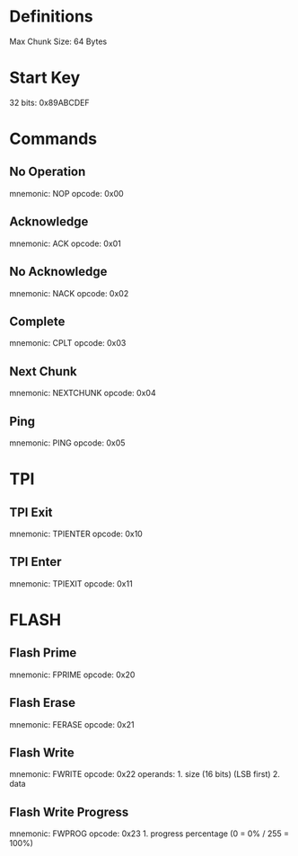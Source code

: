 # Definitions
Max Chunk Size: 64 Bytes

# Start Key
32 bits: 0x89ABCDEF

# Commands
## No Operation
mnemonic: NOP
opcode: 0x00

## Acknowledge
mnemonic: ACK
opcode: 0x01

## No Acknowledge
mnemonic: NACK
opcode: 0x02

## Complete
mnemonic: CPLT
opcode: 0x03

## Next Chunk
mnemonic: NEXTCHUNK
opcode: 0x04

## Ping
mnemonic: PING
opcode: 0x05

# TPI
## TPI Exit
mnemonic: TPIENTER
opcode: 0x10

## TPI Enter
mnemonic: TPIEXIT
opcode: 0x11

# FLASH
## Flash Prime
mnemonic: FPRIME
opcode: 0x20

## Flash Erase
mnemonic: FERASE
opcode: 0x21

## Flash Write
mnemonic: FWRITE
opcode: 0x22
operands:
    1. size (16 bits) (LSB first)
    2. data

## Flash Write Progress
mnemonic: FWPROG
opcode: 0x23
    1. progress percentage (0 = 0% / 255 = 100%)